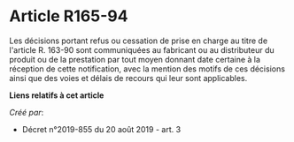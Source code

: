 # Article R165-94

Les décisions portant refus ou cessation de prise en charge au titre de l'article R. 163-90 sont communiquées au fabricant ou
au distributeur du produit ou de la prestation par tout moyen donnant date certaine à la réception de cette notification,
avec la mention des motifs de ces décisions ainsi que des voies et délais de recours qui leur sont applicables.

**Liens relatifs à cet article**

_Créé par_:

  - Décret n°2019-855 du 20 août 2019 - art. 3
